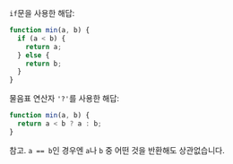 `if`문을 사용한 해답:

```js
function min(a, b) {
  if (a < b) {
    return a;
  } else {
    return b;
  }
}
```

물음표 연산자 `'?'`를 사용한 해답:

```js
function min(a, b) {
  return a < b ? a : b;
}
```

참고. `a == b`인 경우엔 `a`나 `b` 중 어떤 것을 반환해도 상관없습니다.